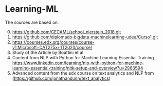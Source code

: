 # Learning-ML


The sources are based on:

0. https://github.com/CECAML/school_nierstein_2018.git
1. https://github.com/diplomado-bigdata-machinelearning-udea/Curso1.git
2. https://courses.edx.org/courses/course-v1:Microsoft+DAT275x+1T2020/course/
3. Study of the Article by Boattini et al
5. Content from NLP with Python for Machine Learning Essential Training
https://www.linkedin.com/learning/nlp-with-python-for-machine-learning-essential-training/nltk-setup-and-overview?u=2963594
6. Advanced content from the edx course on text analytics and NLP from (https://github.com/jonathandunn/text_analytics)
